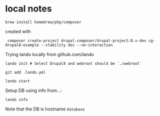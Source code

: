 

# local notes

```
brew install homebrew/php/composer
```
created with
```
 composer create-project drupal-composer/drupal-project:8.x-dev cg-drupal8-example --stability dev --no-interaction
 ```

Trying lando locally  from github.com/lando

```
lando init # Select Drupal8 and webroot should be `./webroot`

git add .lando.yml

lando start
```

Setup DB using info from...:

```
lando info
```

Note that the DB is hostname `database`




